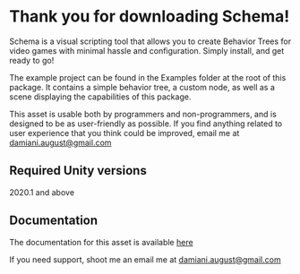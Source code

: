 # Thank you for downloading Schema!

Schema is a visual scripting tool that allows you to create Behavior Trees for
video games with minimal hassle and configuration. Simply install, and get
ready to go!

The example project can be found in the Examples folder at the root of this
package. It contains a simple behavior tree, a custom node, as well as a scene
displaying the capabilities of this package.

This asset is usable both by programmers and non-programmers, and is designed
to be as user-friendly as possible. If you find anything related to user
experience that you think could be improved, email me at damiani.august@gmail.com

## Required Unity versions

2020.1 and above

## Documentation

The documentation for this asset is available
[here](https://schema-ai.com/docs/getting-started)

If you need support, shoot me an email me at damiani.august@gmail.com
